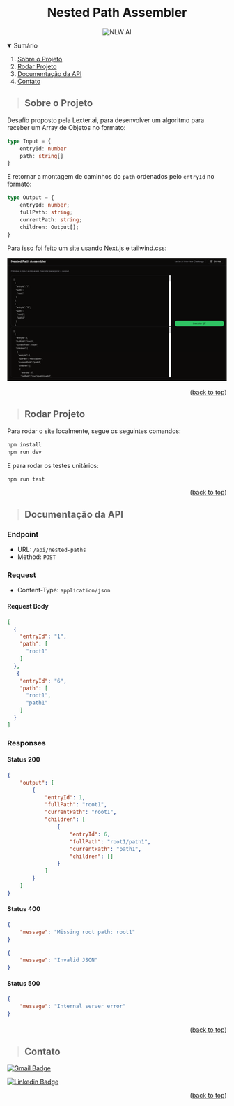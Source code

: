 <div id="top"></div>

<!-- PROJECT LOGO -->
<br />
<div align="center">

  <h1 align="center">Nested Path Assembler</h1>

  <p align="center">
    <img src="https://img.shields.io/static/v1?label=Lexter&message=AI&color=22C55E&labelColor=000000" alt="NLW AI" />
  </p>
</div>

<!-- TABLE OF CONTENTS -->
<details open>
  <summary>Sumário</summary>
  <ol>
    <li>
      <a href="#about-the-project">Sobre o Projeto</a>
    </li>
    <li>
      <a href="#getting-started">Rodar Projeto</a>
    </li>
    <li><a href="#api">Documentação da API</a></li>
    <li><a href="#contact">Contato</a></li>
  </ol>
</details>



<!-- ABOUT THE PROJECT -->
> ## Sobre o Projeto

Desafio proposto pela Lexter.ai, para desenvolver um algoritmo para receber um Array de Objetos no formato:
```ts
type Input = {
    entryId: number
    path: string[]
}
```
E retornar a montagem de caminhos do `path` ordenados pelo `entryId` no formato:
```ts
type Output = {
    entryId: number;
    fullPath: string;
    currentPath: string;
    children: Output[];
}
```

Para isso foi feito um site usando Next.js e tailwind.css:

![Preview](docs/preview.png)



<p align="right">(<a href="#top">back to top</a>)</p>


<!-- GETTING STARTED -->
> ## Rodar Projeto

Para rodar o site localmente, segue os seguintes comandos:

```sh
npm install
npm run dev
```

E para rodar os testes unitários:

```sh
npm run test
```

<p align="right">(<a href="#top">back to top</a>)</p>

<!-- API -->
> ## Documentação da API

### Endpoint

- URL: `/api/nested-paths`
- Method: `POST`

### Request

- Content-Type: `application/json`

#### Request Body

```json
[
  {
    "entryId": "1",
    "path": [
      "root1"
    ]
  },
   {
    "entryId": "6",
    "path": [
      "root1",
      "path1"
    ]
  }
]
```

### Responses

#### Status 200
```json
{
	"output": [
		{
			"entryId": 1,
			"fullPath": "root1",
			"currentPath": "root1",
			"children": [
				{
					"entryId": 6,
					"fullPath": "root1/path1",
					"currentPath": "path1",
					"children": []
				}
			]
		}
	]
}
```
#### Status 400
```json
{
	"message": "Missing root path: root1"
}
```

```json
{
	"message": "Invalid JSON"
}
```

#### Status 500
```json
{
	"message": "Internal server error"
}
```

#### 

<p align="right">(<a href="#top">back to top</a>)</p>


<!-- CONTACT -->
> ## Contato

[![Gmail Badge](https://img.shields.io/badge/Gmail-D14836?style=for-the-badge&logo=gmail&logoColor=white)](https://mail.google.com/mail/?view=cm&fs=1&to=renan.backend.engineer@gmail.com&su=Contact)


[![Linkedin Badge](https://img.shields.io/badge/-LinkedIn-blue?style=flat-square&logo=Linkedin&logoColor=white&link=https://www.linkedin.com/in/dev-renan)](https://www.linkedin.com/in/dev-renan)

<p align="right">(<a href="#top">back to top</a>)</p>
